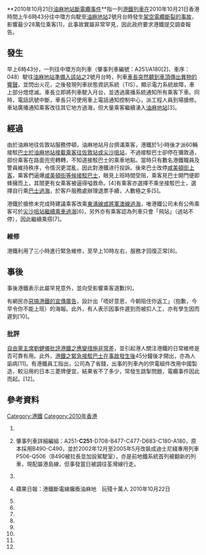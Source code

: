 **2010年10月21日[油麻地站斷電纜事件](../Page/油麻地站.md "wikilink")**指一列[港鐵列車在](../Page/港鐵.md "wikilink")2010年10月21日香港時間上午6時43分往中環方向駛至[油麻地站](../Page/油麻地站.md "wikilink")2號月台時發生[架空電纜斷裂的事故](../Page/架空電纜.md "wikilink")，影響最少28萬位乘客\[1\]，此事故實屬非常罕見，因此政府要求港鐵提交調查報告。

## 發生

早上6時43分，一列往中環方向列車（肇事列車編號：A251/A180\[2\]、車序：048）駛往[油麻地站準備入該站之](../Page/油麻地站.md "wikilink")2號月台時，列車[車長突然聽到車頂傳出異物的響聲](../Page/車長.md "wikilink")，並閃出火花，之後發現列車狀態資訊系統（TIS），顯示電力系統故障，車上部分燈熄滅。車長立即將列車駛入月台，並透過廣播系統通知所有乘客下車。同時，電話訊號中斷，車長只可使用車上電話通知控制中心，派工程人員到場搶修。車站廣播通知乘客改往其它地方過海，但大量乘客繼續湧入[油麻地站](../Page/油麻地站.md "wikilink")\[3\]。

## 經過

由於油麻地往佐敦站服務停頓，油麻地站月台擠滿乘客，港鐵於1小時後才派60輛接駁[巴士於](../Page/巴士.md "wikilink")[油麻地站接載乘客往](../Page/油麻地站.md "wikilink")[佐敦站或](../Page/佐敦站.md "wikilink")[尖沙咀站](../Page/尖沙咀站.md "wikilink")，不過接駁巴士卻停在彌敦道，部份乘客在路面兜兜轉轉，不知道接駁巴士的乘車地點。當時只有數名港鐵職員及警員維持秩序，令情況更混亂，因此對港鐵进行投訴。後來巴士改停[咸美頓街上客](../Page/咸美頓街.md "wikilink")，乘客們逼爆[咸美頓街等候接駁巴士](../Page/咸美頓街.md "wikilink")，眼見上班時間受阻，乘客見巴士開門便即蜂擁而上，其間更有女乘客被逼得嗌救命。\[4\]有乘客亦選擇不乘坐接駁巴士，選擇自行乘[巴士過海](../Page/巴士.md "wikilink")，於客戶服務處辦理退票手續，人數極之多\[5\]。

港鐵於搶修未完成時建議乘客改乘[東涌線或](../Page/東涌線.md "wikilink")[將軍澳線過海](../Page/將軍澳線.md "wikilink")，唯港鐵公司未有公佈乘客可於[尖沙咀站繼續乘車過海](../Page/尖沙咀站.md "wikilink")\[6\]，另外亦有乘客認為列車只會「飛站」（過站不停），因此繼續乘搭\[7\]。

### 維修

港鐵利用了三小時進行緊急維修，至早上10時左右，服務才回復正常\[8\]。

## 事後

事後港鐵表示此屬罕見意外，並向受影響乘客道歉\[9\]。

有網民亦[惡搞港鐵的宣傳廣告](../Page/惡搞.md "wikilink")，設計出「唔好意思，今朝阻住你返工」（抱歉，今早令你不能上班）的海報。此外，有人表示因事件遲到而被扣人工，亦有學生因而遲到\[10\]。

### 批評

[自由黨主席](../Page/自由黨.md "wikilink")[劉健儀批評](../Page/劉健儀.md "wikilink")[港鐵之應變措施非常差](../Page/港鐵.md "wikilink")，並引起港人關注港鐵的日常維修是否可靠有用。此外，[港鐵之緊急接駁巴士在事故發生後](../Page/港鐵.md "wikilink")45分鐘後才開出，亦為人詬病\[11\]。有港鐵員工指出，公司為了省錢，出事的列車內的供電組件改用中國製造，較沿用的日本三菱牌便宜，結果省不了多少，常發生跳掣問題，電纜事件因此而起。\[12\]。

## 參考資料

[Category:港鐵](https://zh.wikipedia.org/wiki/Category:港鐵 "wikilink")
[Category:2010年香港](https://zh.wikipedia.org/wiki/Category:2010年香港 "wikilink")

1.
2.  肇事列車詳細編組：A251-**C251**-D708-B477-C477-D683-C180-A180，原本採用B490-C490，並於2002年12月至2005年5月改裝成迪士尼綫專用列車P506-Q506（B490被拉長並加設駕駛室），亦是前地鐵系統首列被翻新的列車，現配屬港島線，但事發當日被調往荃灣線行走。

3.

4.  蘋果日報：港鐵斷電線癱瘓油麻地　玩殘十萬人 2010年10月22日

5.
6.
7.

8.
9.
10.

11.

12.